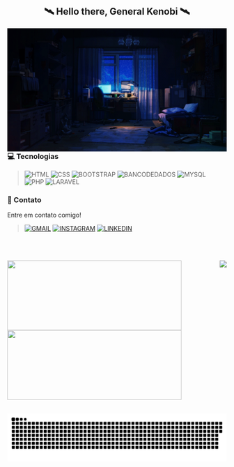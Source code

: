 <div align="center">

## 🛰️ Hello there, General Kenobi 🛰️
</div> 
<img  align="right" alt="room" width="600"  src="https://raw.githubusercontent.com/DanielMhl/DanielMhl/main/bg.gif"/>
 
### 💻 Tecnologias

>![HTML](https://img.shields.io/badge/HTML5-E34F26?style=for-the-badge&logo=html5&logoColor=white)
>![CSS](https://img.shields.io/badge/CSS3-1572B6?style=for-the-badge&logo=css3&logoColor=white)
>![BOOTSTRAP](https://img.shields.io/badge/Bootstrap-563D7C?style=for-the-badge&logo=bootstrap&logoColor=white)
>![BANCODEDADOS](https://img.shields.io/badge/SQL_Banco_de_dados-07405E?style=for-the-badge&logo=sqlite&logoColor=white)
>![MYSQL](https://img.shields.io/badge/MySQL-00000F?style=for-the-badge&logo=mysql&logoColor=white)
>![PHP](https://img.shields.io/badge/PHP-777BB4?style=for-the-badge&logo=php&logoColor=white)
>![LARAVEL](https://img.shields.io/badge/Laravel-FF2D20?style=for-the-badge&logo=laravel&logoColor=white)

### 📱 Contato

Entre em contato comigo! 

>[![GMAIL](https://img.shields.io/badge/Gmail-D14836?style=for-the-badge&logo=gmail&logoColor=white)](mailto:dmarques2000@gmail.com)
>[![INSTAGRAM](https://img.shields.io/badge/Instagram-E4405F?style=for-the-badge&logo=instagram&logoColor=white)](https://www.instagram.com/no_ideia/)
>[![LINKEDIN](https://img.shields.io/badge/LinkedIn-0077B5?style=for-the-badge&logo=linkedin&logoColor=white)](https://www.linkedin.com/in/daniel-marques-951537144/)

</div> 
<br><br><br>
<div> 
<img align="right" src="https://spotify-recently-played-readme.vercel.app/api?user=31yvrf4p6ikkjxlkx3shxviu6n7a&unique={true|1|on|yes}">
</div>   
<div>
    <a href="https://github.com/DanielMhl">
    <img align="center" height="160em" width="400em" src="https://github-readme-stats.vercel.app/api?username=Danielmhl&show_icons=true&theme=tokyonight">
    <img align="center" height="160em" width="400em" src="https://github-readme-stats.vercel.app/api/top-langs/?username=DanielMhl&theme=tokyonight&layout=compact"
</div>
 </div>    
<br>

![Snake animation](https://github.com/DanielMhl/DanielMhl/blob/main/dist/github-contribution-grid-snake.svg)



